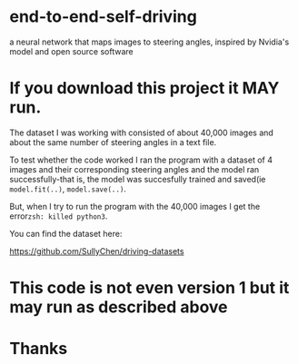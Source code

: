 # end-to-end-self-driving

a neural network that maps images to steering angles, inspired by Nvidia's model and open source software

# If you download this project it MAY run.

The dataset I was working with consisted of about 40,000 images and about the same number of steering angles in a text file.

To test whether the code worked I ran the program with a dataset of 4 images and their corresponding steering angles and the model ran successfully-that is, the model was succesfully
trained and saved(ie `model.fit(..)`, `model.save(..)`.

But, when I try to run the program with the 40,000 images I get the error`zsh: killed python3`.

You can find the dataset here:

https://github.com/SullyChen/driving-datasets

# This code is not even version 1 but it may run as described above

# Thanks
